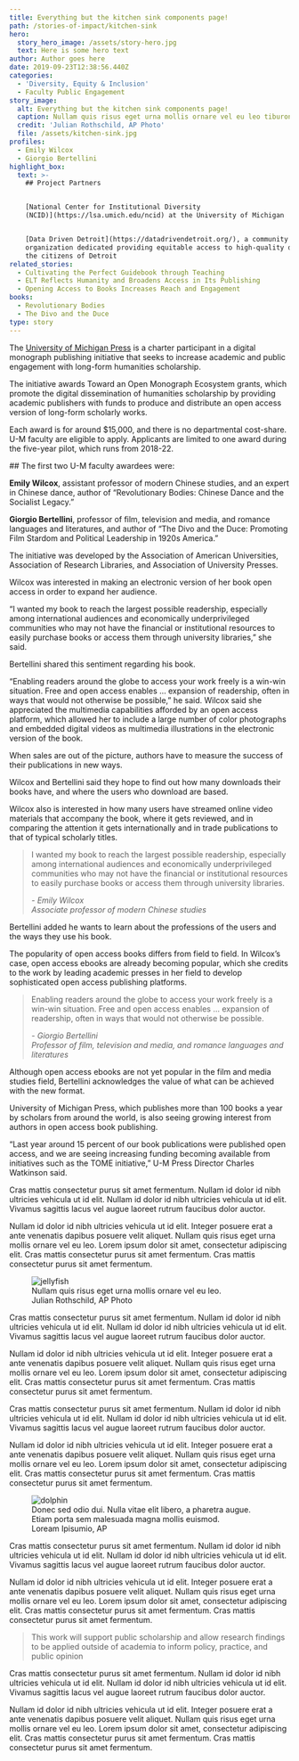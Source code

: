 ```yaml
---
title: Everything but the kitchen sink components page!
path: /stories-of-impact/kitchen-sink
hero:
  story_hero_image: /assets/story-hero.jpg
  text: Here is some hero text
author: Author goes here
date: 2019-09-23T12:38:56.440Z
categories:
  - 'Diversity, Equity & Inclusion'
  - Faculty Public Engagement
story_image:
  alt: Everything but the kitchen sink components page!
  caption: Nullam quis risus eget urna mollis ornare vel eu leo tiburon
  credit: 'Julian Rothschild, AP Photo'
  file: /assets/kitchen-sink.jpg
profiles:
  - Emily Wilcox
  - Giorgio Bertellini
highlight_box:
  text: >-
    ## Project Partners


    [National Center for Institutional Diversity
    (NCID)](https://lsa.umich.edu/ncid) at the University of Michigan


    [Data Driven Detroit](https://datadrivendetroit.org/), a community
    organization dedicated providing equitable access to high-quality data to
    the citizens of Detroit
related_stories:
  - Cultivating the Perfect Guidebook through Teaching
  - ELT Reflects Humanity and Broadens Access in Its Publishing
  - Opening Access to Books Increases Reach and Engagement
books:
  - Revolutionary Bodies
  - The Divo and the Duce
type: story
---
```

The [University of Michigan Press](https://www.press.umich.edu/) is a charter participant in a digital monograph publishing initiative that seeks to increase academic and public engagement with long-form humanities scholarship.

The initiative awards Toward an Open Monograph Ecosystem grants, which promote the digital dissemination of humanities scholarship by providing academic publishers with funds to produce and distribute an open access version of long-form scholarly works.

Each award is for around $15,000, and there is no departmental cost-share. U-M faculty are eligible to apply. Applicants are limited to one award during the five-year pilot, which runs from 2018-22.

<div class="lg:float-right lg:-mr-64 lg:w-3/5 border-l-8 border-sea-blue px-6 pt-6 ml-6 mb-4" markdown="1">
## The first two U-M faculty awardees were:

**Emily Wilcox**, assistant professor of modern Chinese studies, and an expert in Chinese dance, author of “Revolutionary Bodies: Chinese Dance and the Socialist Legacy.”

**Giorgio Bertellini**, professor of film, television and media, and romance languages and literatures, and author of “The Divo and the Duce: Promoting Film Stardom and Political Leadership in 1920s America.”

</div>

The initiative was developed by the Association of American Universities, Association of Research Libraries, and Association of University Presses.

Wilcox was interested in making an electronic version of her book open access in order to expand her audience. 

“I wanted my book to reach the largest possible readership, especially among international audiences and economically underprivileged communities who may not have the financial or institutional resources to easily purchase books or access them through university libraries,” she said. 

Bertellini shared this sentiment regarding his book. 

“Enabling readers around the globe to access your work freely is a win-win situation. Free and open access enables … expansion of readership, often in ways that would not otherwise be possible,” he said.  Wilcox said she appreciated the multimedia capabilities afforded by an open access platform, which allowed her to include a large number of color photographs and embedded digital videos as multimedia illustrations in the electronic version of the book.

When sales are out of the picture, authors have to measure the success of their publications in new ways.

Wilcox and Bertellini said they hope to find out how many downloads their books have, and where the users who download are based.

Wilcox also is interested in how many users have streamed online video materials that accompany the book, where it gets reviewed, and in comparing the attention it gets internationally and in trade publications to that of typical scholarly titles.

<blockquote class="quote full yellow"><p>I wanted my book to reach the largest possible readership, especially among international audiences and economically underprivileged communities who may not have the financial or institutional resources to easily purchase books or access them through university libraries.</p><footer><cite>- Emily Wilcox<br>Associate professor of modern Chinese studies</cite></footer></blockquote>

Bertellini added he wants to learn about the professions of the users and the ways they use his book.

The popularity of open access books differs from field to field. In Wilcox’s case, open access ebooks are already becoming popular, which she credits to the work by leading academic presses in her field to develop sophisticated open access publishing platforms.

<blockquote class="quote floated blue"><p>Enabling readers around the globe to access your work freely is a win-win situation. Free and open access enables … expansion of readership, often in ways that would not otherwise be possible.</p><footer><cite>- Giorgio Bertellini<br>Professor of film, television and media, and romance languages and literatures</cite></footer></blockquote>

Although open access ebooks are not yet popular in the film and media studies field, Bertellini acknowledges the value of what can be achieved with the new format.

University of Michigan Press, which publishes more than 100 books a year by scholars from around the world, is also seeing growing interest from authors in open access book publishing.

“Last year around 15 percent of our book publications were published open access, and we are seeing increasing funding becoming available from initiatives such as the TOME initiative,”  U-M Press Director Charles Watkinson said.

Cras mattis consectetur purus sit amet fermentum. Nullam id dolor id nibh ultricies vehicula ut id elit. Nullam id dolor id nibh ultricies vehicula ut id elit. Vivamus sagittis lacus vel augue laoreet rutrum faucibus dolor auctor.

Nullam id dolor id nibh ultricies vehicula ut id elit. Integer posuere erat a ante venenatis dapibus posuere velit aliquet. Nullam quis risus eget urna mollis ornare vel eu leo. Lorem ipsum dolor sit amet, consectetur adipiscing elit. Cras mattis consectetur purus sit amet fermentum. Cras mattis consectetur purus sit amet fermentum.

<figure class="advanced-image max-w-336 md:float-left md:mr-8 mb-4 -ml-32"><img class="w-full" src="/assets/so-s-18-biology-benzie-p-2-104.jpg" alt="jellyfish"><figcaption class="text-xs text-slate-grey mt-2">Nullam quis risus eget urna mollis ornare vel eu leo.<div class="mb-2">Julian Rothschild, AP Photo</div><div class="w-40 h-1 bg-michigan-blue"></div></figcaption></figure>

Cras mattis consectetur purus sit amet fermentum. Nullam id dolor id nibh ultricies vehicula ut id elit. Nullam id dolor id nibh ultricies vehicula ut id elit. Vivamus sagittis lacus vel augue laoreet rutrum faucibus dolor auctor.

Nullam id dolor id nibh ultricies vehicula ut id elit. Integer posuere erat a ante venenatis dapibus posuere velit aliquet. Nullam quis risus eget urna mollis ornare vel eu leo. Lorem ipsum dolor sit amet, consectetur adipiscing elit. Cras mattis consectetur purus sit amet fermentum. Cras mattis consectetur purus sit amet fermentum.

Cras mattis consectetur purus sit amet fermentum. Nullam id dolor id nibh ultricies vehicula ut id elit. Nullam id dolor id nibh ultricies vehicula ut id elit. Vivamus sagittis lacus vel augue laoreet rutrum faucibus dolor auctor.

Nullam id dolor id nibh ultricies vehicula ut id elit. Integer posuere erat a ante venenatis dapibus posuere velit aliquet. Nullam quis risus eget urna mollis ornare vel eu leo. Lorem ipsum dolor sit amet, consectetur adipiscing elit. Cras mattis consectetur purus sit amet fermentum. Cras mattis consectetur purus sit amet fermentum.

<figure class="advanced-image max-w-336 md:float-right md:ml-8 mb-4 -mr-32"><img class="w-full" src="/assets/so-s-18-biology-benzie-p-1-77-2.jpg" alt="dolphin"><figcaption class="text-xs text-slate-grey mt-2">Donec sed odio dui. Nulla vitae elit libero, a pharetra augue. Etiam porta sem malesuada magna mollis euismod.<div class="mb-2">Loream Ipisumio, AP</div><div class="w-40 h-1 bg-michigan-blue"></div></figcaption></figure>

Cras mattis consectetur purus sit amet fermentum. Nullam id dolor id nibh ultricies vehicula ut id elit. Nullam id dolor id nibh ultricies vehicula ut id elit. Vivamus sagittis lacus vel augue laoreet rutrum faucibus dolor auctor.

Nullam id dolor id nibh ultricies vehicula ut id elit. Integer posuere erat a ante venenatis dapibus posuere velit aliquet. Nullam quis risus eget urna mollis ornare vel eu leo. Lorem ipsum dolor sit amet, consectetur adipiscing elit. Cras mattis consectetur purus sit amet fermentum. Cras mattis consectetur purus sit amet fermentum.

> This work will support public scholarship and allow research findings to be applied outside of academia to inform policy, practice, and public opinion

Cras mattis consectetur purus sit amet fermentum. Nullam id dolor id nibh ultricies vehicula ut id elit. Nullam id dolor id nibh ultricies vehicula ut id elit. Vivamus sagittis lacus vel augue laoreet rutrum faucibus dolor auctor.

Nullam id dolor id nibh ultricies vehicula ut id elit. Integer posuere erat a ante venenatis dapibus posuere velit aliquet. Nullam quis risus eget urna mollis ornare vel eu leo. Lorem ipsum dolor sit amet, consectetur adipiscing elit. Cras mattis consectetur purus sit amet fermentum. Cras mattis consectetur purus sit amet fermentum.
